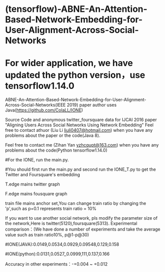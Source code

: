 # (tensorflow)-ABNE-An-Attention-Based-Network-Embedding-for-User-Alignment-Across-Social-Networks


#  For wider application, we have updated the python version，use tensorflow1.14.0

ABNE-An-Attention-Based-Network-Embedding-for-User-Alignment-Across-Social-Networks(IEEE 2019)
paper author uses Java(https://github.com/ColaLL/IONE) 

Source Code and anonymous twitter_foursquare data for IJCAI 2016 paper "Aligning Users Across Social Networks Using Network Embedding" Feel free to contact athuor (Liu Li liuli0407@hotmail.com) when you have any problems about the paper or the code(Java 8).

Feel free to contact me (Zihan Yan yzhcqupt@163.com) when you have any problems about the code(Python tensorflow1.14.0)

#For the IONE, run the main.py.

#You should first run the main.py and second run the IONE_T.py to get the Twitter and Foursquare's embedding

T.edge mains twitter graph

F.edge mains fousquare graph

train file mains anchor set,You can change train ratio by changing the 'p',such as p=0.1 represents train ratio = 10%

If you want to use another social network, pls modify the parameter size of the network,Here is twitter(5120),foursquare(5313).
Experimental comparison：(We have done a number of experiments and take the average value such as train ratio10%, p@1-p@30)

#IONE(JAVA):0.0149,0.0534,0.0929,0.09548,0.129,0.158

#IONE(python):0.0131,0.0527,,0.0999,111,0.137,0.166

Accuracy in other experiments：-+0.004 ~ +0.012
